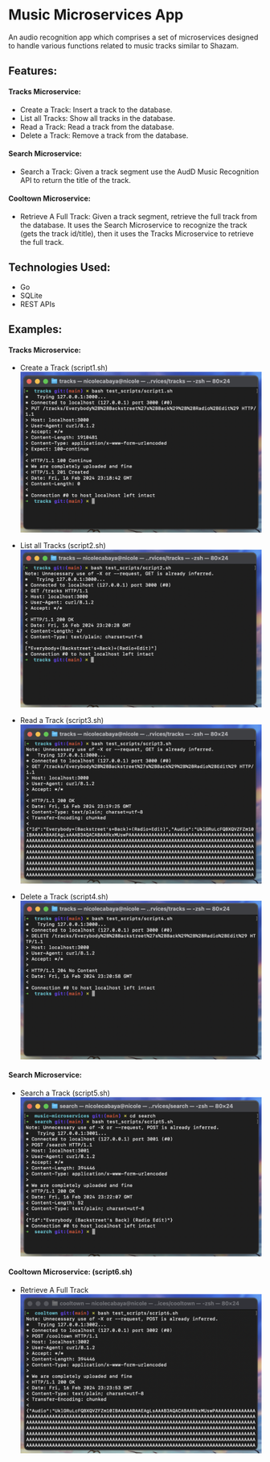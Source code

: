 # Music Microservices App

An audio recognition app which comprises a set of microservices designed to handle various functions related to music tracks similar to Shazam.

## Features:

#### Tracks Microservice:

- Create a Track: Insert a track to the database.
- List all Tracks: Show all tracks in the database.
- Read a Track: Read a track from the database.
- Delete a Track: Remove a track from the database.

#### Search Microservice:

- Search a Track: Given a track segment use the AudD Music Recognition API to return the title of the track.

#### Cooltown Microservice:

- Retrieve A Full Track: Given a track segment, retrieve the full track from the database. It uses the Search Microservice to recognize the track (gets the track id/title), then it uses the Tracks Microservice to retrieve the full track.

## Technologies Used:

- Go
- SQLite
- REST APIs

## Examples:

#### Tracks Microservice:

- Create a Track (script1.sh)
![Create Track Screenshot](https://github.com/nicole-cab/music-microservices/blob/main/screenshots/create_track.png?raw=true)

- List all Tracks (script2.sh)
![List Tracks Screenshot](https://github.com/nicole-cab/music-microservices/blob/main/screenshots/list_tracks.png?raw=true)

- Read a Track (script3.sh)
![Read Track Screenshot](https://github.com/nicole-cab/music-microservices/blob/main/screenshots/read_track.png?raw=true)

- Delete a Track (script4.sh)
![Delete Track Screenshot](https://github.com/nicole-cab/music-microservices/blob/main/screenshots/delete_track.png?raw=true)

#### Search Microservice:

- Search a Track (script5.sh)
![ Search Track Screenshot](https://github.com/nicole-cab/music-microservices/blob/main/screenshots/search_track.png?raw=true)

#### Cooltown Microservice: (script6.sh)

- Retrieve A Full Track
![Retrueve Full Track Screenshot](https://github.com/nicole-cab/music-microservices/blob/main/screenshots/recognize_track.png?raw=true)
